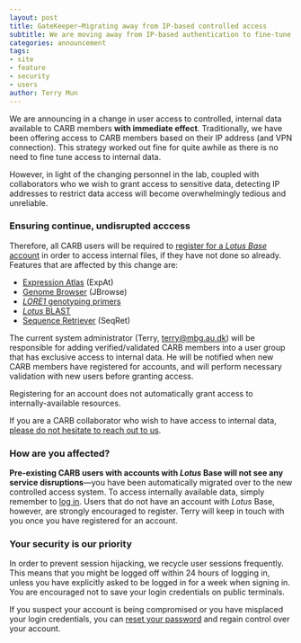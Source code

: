 ```yaml
---
layout: post
title: GateKeeper—Migrating away from IP-based controlled access
subtitle: We are moving away from IP-based authentication to fine-tune user access to data
categories: announcement
tags:
- site
- feature
- security
- users
author: Terry Mun
---
```

We are announcing in a change in user access to controlled, internal data available to CARB members **with immediate effect**. Traditionally, we have been offering access to CARB members based on their IP address (and VPN connection). This strategy worked out fine for quite awhile as there is no need to fine tune access to internal data.

However, in light of the changing personnel in the lab, coupled with collaborators who we wish to grant access to sensitive data, detecting IP addresses to restrict data access will become overwhelmingly tedious and unreliable.

### Ensuring continue, undisrupted acccess

Therefore, all CARB users will be required to [register for a *Lotus Base* account](/users/register) in order to access internal files, if they have not done so already. Features that are affected by this change are:
- [Expression Atlas](/expat/) (ExpAt)
- [Genome Browser](/genome/) (JBrowse)
- [*LORE1* genotyping primers](/tools/primers)
- [*Lotus* BLAST](/blast/)
- [Sequence Retriever](/tools/seqret) (SeqRet)

The current system administrator (Terry, [terry@mbg.au.dk](mailto:terry@mbg.au.dk)) will be responsible for adding verified/validated CARB members into a user group that has exclusive access to internal data. He will be notified when new CARB members have registered for accounts, and will perform necessary validation with new users before granting access.

<p class="user-message note"><span class="icon-info-circled"></span>Registering for an account does not automatically grant access to internally-available resources.</p>

<p class="user-message"><span class="icon-info-circled"></span>If you are a CARB collaborator who wish to have access to internal data, <a href="/meta/contact">please do not hesitate to reach out to us</a>.</p>

### How are you affected?
**Pre-existing CARB users with accounts with *Lotus* Base will not see any service disruptions**—you have been automatically migrated over to the new controlled access system. To access internally available data, simply remember to [log in](/users/login). Users that do not have an account with *Lotus* Base, however, are strongly encouraged to register. Terry will keep in touch with you once you have registered for an account.

### Your security is our priority
In order to prevent session hijacking, we recycle user sessions frequently. This means that you might be logged off within 24 hours of logging in, unless you have explicitly asked to be logged in for a week when signing in. You are encouraged not to save your login credentials on public terminals.

If you suspect your account is being compromised or you have misplaced your login credentials, you can [reset your password](/users/reset) and regain control over your account.